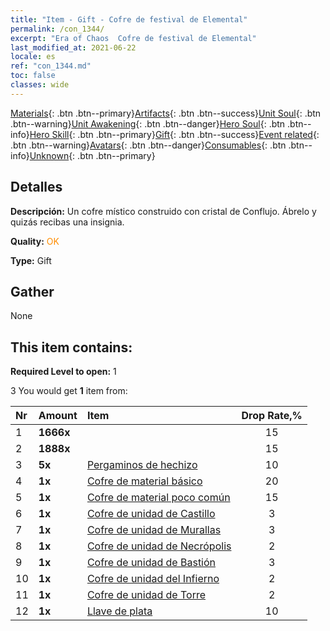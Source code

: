 ```yaml
---
title: "Item - Gift - Cofre de festival de Elemental"
permalink: /con_1344/
excerpt: "Era of Chaos  Cofre de festival de Elemental"
last_modified_at: 2021-06-22
locale: es
ref: "con_1344.md"
toc: false
classes: wide
---
```

 [Materials](/ItemsES/){: .btn .btn--primary}[Artifacts](/ItemsES/Artifacts/){: .btn .btn--success}[Unit Soul](/ItemsES/UnitSoul/){: .btn .btn--warning}[Unit Awakening](/ItemsES/UnitAwakening/){: .btn .btn--danger}[Hero Soul](/ItemsES/HeroSoul/){: .btn .btn--info}[Hero Skill](/ItemsES/HeroSkill/){: .btn .btn--primary}[Gift](/ItemsES/Gift/){: .btn .btn--success}[Event related](/ItemsES/Events/){: .btn .btn--warning}[Avatars](/ItemsES/Avatars/){: .btn .btn--danger}[Consumables](/ItemsES/Consumables/){: .btn .btn--info}[Unknown](/ItemsES/Unknown/){: .btn .btn--primary}

## Detalles
 **Descripción:** Un cofre místico construido con cristal de Conflujo. Ábrelo y quizás recibas una insignia.

 **Quality:** <span style="color: #FF8C00">OK</span>

 **Type:** Gift

## Gather

  None

## This item contains:

 **Required Level to open:** 1

 3 You would get **1** item  from:

  | Nr | Amount |     Item    | Drop Rate,% |
  |:---|:-------|:------------|:---------:|
  | 1 |  **1666x** | <i class="fas fa-coins"/> | 15 | 
  | 2 |  **1888x** | <i class="fas fa-coins"/> | 15 | 
  | 3 |  **5x** | [Pergaminos de hechizo](/ItemsES/con_694/) | 10 | 
  | 4 |  **1x** | [Cofre de material básico](/ItemsES/con_756/) | 20 | 
  | 5 |  **1x** | [Cofre de material poco común](/ItemsES/con_757/) | 15 | 
  | 6 |  **1x** | [Cofre de unidad de Castillo](/ItemsES/con_1269/) | 3 | 
  | 7 |  **1x** | [Cofre de unidad de Murallas](/ItemsES/con_1270/) | 3 | 
  | 8 |  **1x** | [Cofre de unidad de Necrópolis](/ItemsES/con_1271/) | 2 | 
  | 9 |  **1x** | [Cofre de unidad de Bastión](/ItemsES/con_1272/) | 3 | 
  | 10 |  **1x** | [Cofre de unidad del Infierno](/ItemsES/con_1273/) | 2 | 
  | 11 |  **1x** | [Cofre de unidad de Torre](/ItemsES/con_1274/) | 2 | 
  | 12 |  **1x** | [Llave de plata](/ItemsES/con_693/) | 10 | 
